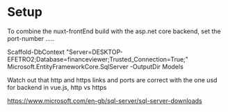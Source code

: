 # Setup
To combine the nuxt-frontEnd build with the asp.net core backend, set the port-number .....

Scaffold-DbContext "Server=DESKTOP-EFETRO2;Database=financeviewer;Trusted_Connection=True;" Microsoft.EntityFrameworkCore.SqlServer -OutputDir Models

Watch out that http and https links and ports are correct with the one usd for backend in vue.js, http vs https

https://www.microsoft.com/en-gb/sql-server/sql-server-downloads